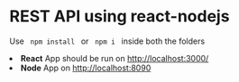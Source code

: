 # REST API using react-nodejs

Use <code> npm install </code> or <code> npm i </code> inside both the folders

<li> <b>React</b> App should be run on <a href="javascript:void(0)">http://localhost:3000/</a> </li>
<li> <b>Node</b> App on <a href="javascript:void(0)">http://localhost:8090</a> </li>
